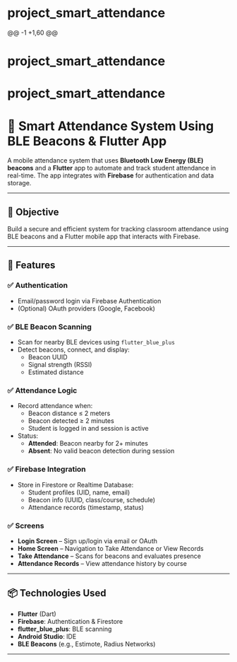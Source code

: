 # project_smart_attendance
@@ -1 +1,60 @@
# project_smart_attendance
# project_smart_attendance
# 📱 Smart Attendance System Using BLE Beacons & Flutter App

A mobile attendance system that uses **Bluetooth Low Energy (BLE) beacons** and a **Flutter** app to automate and track student attendance in real-time. The app integrates with **Firebase** for authentication and data storage.

---

## 🎯 Objective

Build a secure and efficient system for tracking classroom attendance using BLE beacons and a Flutter mobile app that interacts with Firebase.

---

## 🚀 Features

### ✅ Authentication
- Email/password login via Firebase Authentication
- (Optional) OAuth providers (Google, Facebook)

### ✅ BLE Beacon Scanning
- Scan for nearby BLE devices using `flutter_blue_plus`
- Detect beacons, connect, and display:
  - Beacon UUID
  - Signal strength (RSSI)
  - Estimated distance

### ✅ Attendance Logic
- Record attendance when:
  - Beacon distance ≤ 2 meters
  - Beacon detected ≥ 2 minutes
  - Student is logged in and session is active
- Status:
  - **Attended**: Beacon nearby for 2+ minutes
  - **Absent**: No valid beacon detection during session

### ✅ Firebase Integration
- Store in Firestore or Realtime Database:
  - Student profiles (UID, name, email)
  - Beacon info (UUID, class/course, schedule)
  - Attendance records (timestamp, status)

### ✅ Screens
- **Login Screen** – Sign up/login via email or OAuth
- **Home Screen** – Navigation to Take Attendance or View Records
- **Take Attendance** – Scans for beacons and evaluates presence
- **Attendance Records** – View attendance history by course

---

## 📦 Technologies Used

- **Flutter** (Dart)
- **Firebase**: Authentication & Firestore
- **flutter_blue_plus**: BLE scanning
- **Android Studio**: IDE
- **BLE Beacons** (e.g., Estimote, Radius Networks)

---
